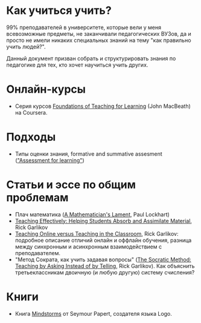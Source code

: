 # Как учиться учить?

99% преподавателей в университете, которые вели у меня всевозможные предметы, не заканчивали педагогических ВУЗов, да и просто не имели никаких специальных знаний на тему "как правильно учить людей?".

Данный документ призван собрать и структурировать знания по педагогике для тех, кто хочет научиться учить других.

# Онлайн-курсы

* Серия курсов [Foundations of Teaching for Learning](https://www.coursera.org/learn/teaching/) (John MacBeath) на Coursera.

# Подходы

* Типы оценки знания, formative and summative assesment (["Assessment for learning"](http://www.journeytoexcellence.org.uk/resourcesandcpd/research/summaries/rsassessment.asp))
# Статьи и эссе по общим проблемам

* Плач математика ([A Mathematician's Lament](https://www.maa.org/external_archive/devlin/LockhartsLament.pdf), Paul Lockhart)
* [Teaching Effectively: Helping Students Absorb and Assimilate Material](http://www.garlikov.com/teaching/absorb.html), Rick Garlikov
* [Teaching Online versus Teaching in the Classroom](http://www.garlikov.com/teaching/OnlineVersusOngroundTeaching.html), Rick Garlikov: подробное описание отличий онлайн и оффлайн обучения, разница между синхронным и асинхронным взаимодействием с преподавателем.
* "Метод Сократа, как учить задавая вопросы" ([The Socratic Method: 
Teaching by Asking Instead of by Telling](http://www.garlikov.com/Soc_Meth.html), Rick Garlikov). Как объяснить третьеклассникам двоичную (и любую другую) систему счисления?

# Книги

* Книга [Mindstorms](https://en.wikipedia.org/wiki/Mindstorms_(book)) от Seymour Papert, создателя языка Logo.
